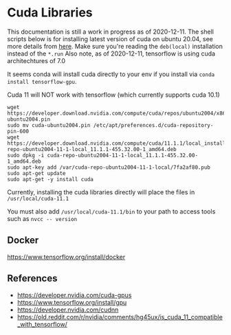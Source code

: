 # Cuda Libraries
This documentation is still a work in progress as of 2020-12-11. The shell scripts below is for 
installing latest version of cuda on ubuntu 20.04, see more details from  [here](https://developer.nvidia.com/cuda-downloads?target_os=Linux&target_arch=x86_64&target_distro=Ubuntu&target_version=2004&target_type=deblocal).
Make sure you're reading the `deb(local)` installation instead of the `*.run`
Also note, as of 2020-12-11, tensorflow is using cuda architechtures of 7.0

It seems conda will install cuda directly to your env if you install 
via `conda install tensorflow-gpu`.

Cuda 11 will NOT work with tensorflow (which currently supports cuda 10.1)

```{sh}
wget https://developer.download.nvidia.com/compute/cuda/repos/ubuntu2004/x86_64/cuda-ubuntu2004.pin
sudo mv cuda-ubuntu2004.pin /etc/apt/preferences.d/cuda-repository-pin-600
wget https://developer.download.nvidia.com/compute/cuda/11.1.1/local_installers/cuda-repo-ubuntu2004-11-1-local_11.1.1-455.32.00-1_amd64.deb
sudo dpkg -i cuda-repo-ubuntu2004-11-1-local_11.1.1-455.32.00-1_amd64.deb
sudo apt-key add /var/cuda-repo-ubuntu2004-11-1-local/7fa2af80.pub
sudo apt-get update
sudo apt-get -y install cuda
```

Currently, installing the cuda libraries directly will place the files in
`/usr/local/cuda-11.1`

You must also add `/usr/local/cuda-11.1/bin` to your path to access tools such as
`nvcc -- version`

## Docker
https://www.tensorflow.org/install/docker

## References
* https://developer.nvidia.com/cuda-gpus
* https://www.tensorflow.org/install/gpu
* https://developer.nvidia.com/cudnn
* https://old.reddit.com/r/nvidia/comments/hg45ux/is_cuda_11_compatible_with_tensorflow/

